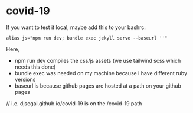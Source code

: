 # covid-19

If you want to test it local, maybe add this to your bashrc:
```
alias js="npm run dev; bundle exec jekyll serve --baseurl ''"
```

Here,
+ npm run dev compiles the css/js assets (we use tailwind scss which needs this done)
+ bundle exec was needed on my machine because i have different ruby versions
+ baseurl is because github pages are hosted at a path on your github pages

// i.e. djsegal.github.io/covid-19 is on the /covid-19 path
